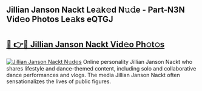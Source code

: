 ## Jillian Janson Nackt Le𝚊k𝚎d N𝚞𝚍e - Part-N3N Vid𝚎o Photos Le𝚊ks eQTGJ

# <h2><a href="http://fb42dr7.evod.top/?m=Jillian+Janson+Nackt">🔗 👉🔴 Jillian Janson Nackt Vid𝚎o Ph𝚘t𝚘s</a></h2>

[![Jillian Janson Nackt N𝚞d𝚎s](https://i.imgur.com/8V9OHl7.gif)](http://fb42dr7.evod.top/?m=Jillian+Janson+Nackt)
Online personality Jillian Janson Nackt who shares lifestyle and dance-themed content, including solo and collaborative dance performances and vlogs. The media Jillian Janson Nackt often sensationalizes the lives of public figures. 
